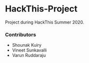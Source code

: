 # HackThis-Project
Project during HackThis Summer 2020.

### Contributors
  - Shounak Kuiry
  - Vineet Sunkavalli
  - Varun Ruddaraju
  
